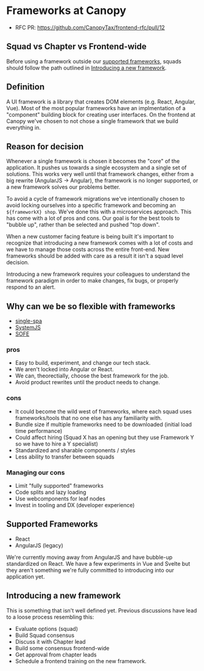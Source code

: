 # Frameworks at Canopy
- RFC PR: https://github.com/CanopyTax/frontend-rfc/pull/12

## Squad vs Chapter vs Frontend-wide
Before using a framework outside our [supported frameworks](#supported-frameworks), squads should follow the path outlined 
in [Introducing a new framework](#introducing-a-new-framework).

## Definition
A UI framework is a library that creates DOM elements (e.g. React, Angular, Vue). Most of the most popular frameworks have an
implmentation of a "component" building block for creating user interfaces. On the frontend at Canopy we've chosen to not 
chose a single framework that we build everything in.

## Reason for decision
Whenever a single framework is chosen it becomes the "core" of the application. It pushes us towards a single ecosystem and 
a single set of solutions. This works very well until that framework changes, either from a big rewrite (AngularJS -> Angular), 
the framework is no longer supported, or a new framework solves our problems better.

To avoid a cycle of framework migrations we've intentionally chosen to avoid locking ourselves into a specific framework and 
becoming an `${frameworkX} shop`. We've done this with a microservices approach. This has come with a lot of pros and cons. 
Our goal is for the best tools to "bubble up", rather than be selected and pushed "top down".

When a new customer facing feature is being built it's important to recognize that introducing a new framework comes with a 
lot of costs and we have to manage those costs across the entire front-end. New frameworks should be added with care as a 
result it isn't a squad level decision.

Introducing a new framework requires your colleagues to understand the framework paradigm in order to make changes, fix bugs, or properly 
respond to an alert.

## Why can we be so flexible with frameworks
- [single-spa](https://github.com/CanopyTax/single-spa)
- [SystemJS](https://github.com/systemjs/systemjs)
- [SOFE](https://github.com/CanopyTax/sofe)

### pros
- Easy to build, experiment, and change our tech stack.
- We aren't locked into Angular or React.
- We can, theorectially, choose the best framework for the job.
- Avoid product rewrites until the product needs to change.

### cons
- It could become the wild west of frameworks, where each squad uses frameworks/tools that no one else has any familiarity with.
- Bundle size if multiple frameworks need to be downloaded (initial load time performance)
- Could affect hiring (Squad X has an opening but they use Framework Y so we have to hire a Y specialist)
- Standardized and sharable components / styles
- Less ability to transfer between squads

### Managing our cons
- Limit "fully supported" frameworks
- Code splits and lazy loading
- Use webcomponents for leaf nodes
- Invest in tooling and DX (developer experience)

## Supported Frameworks
- React
- AngularJS (legacy)

We're currently moving away from AngularJS and have bubble-up standardized on React. We have a few experiments in Vue and 
Svelte but they aren't something we're fully committed to introducing into our application yet.

## Introducing a new framework
This is something that isn't well defined yet. Previous discussions have lead to a loose process resembling this:

  - Evaluate options (squad)
  - Build Squad consensus
  - Discuss it with Chapter lead
  - Build some consensus frontend-wide
  - Get approval from chapter leads
  - Schedule a frontend training on the new framework.
